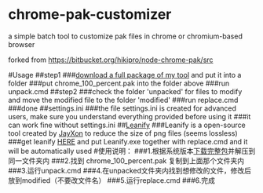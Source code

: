 # chrome-pak-customizer
a simple batch tool to customize pak files in chrome or chromium-based browser  

forked from https://bitbucket.org/hikipro/node-chrome-pak/src

#Usage
##step1
###[download a full package of my tool](https://github.com/myfreeer/chrome-pak-customizer/releases/latest) and put it into a folder
###put chrome_100_percent.pak into the folder above
###run unpack.cmd
##step2
###check the folder 'unpacked' for files to modify and move the modified file to the folder 'modified'
###run replace.cmd
###done
##settings.ini
###the file settings.ini is created for advanced users, make sure you understand everything provided before using it
###it can work fine without settings.ini
##[Leanify](https://github.com/JayXon/Leanify)
###Leanify is a open-source tool created by [JayXon](https://github.com/JayXon) to reduce the size of png files (seems lossless)
###get leanify [HERE](https://github.com/JayXon/Leanify/releases) and put Leanify.exe together with replace.cmd and it will be automatically used
#使用说明：
###1.根据系统版本[下载完整包](https://github.com/myfreeer/chrome-pak-customizer/releases/latest)并解压到同一文件夹内
###2.找到 chrome_100_percent.pak 复制到上面那个文件夹内
###3.运行unpack.cmd
###4.在unpacked文件夹内找到想修改的文件，修改后放到modified（不要改文件名）
###5.运行replace.cmd
###6.完成
